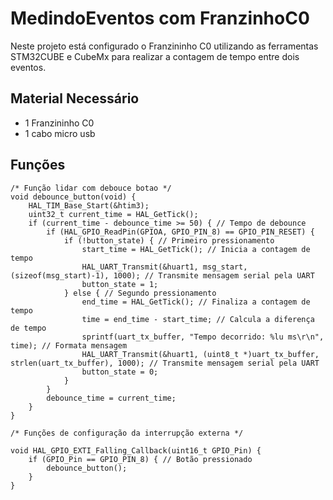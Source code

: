 # MedindoEventos com FranzinhoC0

Neste projeto está configurado o Franzininho C0 utilizando as ferramentas STM32CUBE e CubeMx para realizar a contagem de tempo entre dois eventos. 


## Material Necessário

- 1 Franzininho C0
- 1 cabo micro usb


## Funções 

```
/* Função lidar com debouce botao */
void debounce_button(void) {
    HAL_TIM_Base_Start(&htim3);
    uint32_t current_time = HAL_GetTick();
    if (current_time - debounce_time >= 50) { // Tempo de debounce
        if (HAL_GPIO_ReadPin(GPIOA, GPIO_PIN_8) == GPIO_PIN_RESET) {
            if (!button_state) { // Primeiro pressionamento
                start_time = HAL_GetTick(); // Inicia a contagem de tempo
        		HAL_UART_Transmit(&huart1, msg_start, (sizeof(msg_start)-1), 1000);	// Transmite mensagem serial pela UART
                button_state = 1;
            } else { // Segundo pressionamento
                end_time = HAL_GetTick(); // Finaliza a contagem de tempo
                time = end_time - start_time; // Calcula a diferença de tempo
                sprintf(uart_tx_buffer, "Tempo decorrido: %lu ms\r\n", time); // Formata mensagem
                HAL_UART_Transmit(&huart1, (uint8_t *)uart_tx_buffer, strlen(uart_tx_buffer), 1000); // Transmite mensagem serial pela UART
                button_state = 0;
            }
        }
        debounce_time = current_time;
    }
}

/* Funções de configuração da interrupção externa */

void HAL_GPIO_EXTI_Falling_Callback(uint16_t GPIO_Pin) {
    if (GPIO_Pin == GPIO_PIN_8) { // Botão pressionado
        debounce_button();
    }
}

```